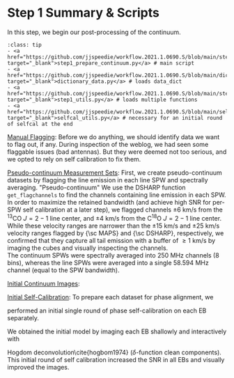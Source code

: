# Step 1 Summary & Scripts

In this step, we begin our post-processing of the continuum.

`````{admonition} Scripts for **Step 1 - Prepare the continuum**:
:class: tip
- <a href="https://github.com/jjspeedie/workflow.2021.1.0690.S/blob/main/step1_prepare_continuum.py" target="_blank">step1_prepare_continuum.py</a> # main script
- <a href="https://github.com/jjspeedie/workflow.2021.1.0690.S/blob/main/dictionary_data.py" target="_blank">dictionary_data.py</a> # loads data_dict
- <a href="https://github.com/jjspeedie/workflow.2021.1.0690.S/blob/main/step1_utils.py" target="_blank">step1_utils.py</a> # loads multiple functions
- <a href="https://github.com/jjspeedie/workflow.2021.1.0690.S/blob/main/selfcal_utils.py" target="_blank">selfcal_utils.py</a> # necessary for an initial round of selfcal at the end
`````


[Manual Flagging](step1-manual-flags.md): Before we do anything, we should identify data we want to flag out, if any. During inspection of the weblog, we had seen some flaggable issues (bad antennas). But they were deemed not too serious, and we opted to rely on self calibration to fix them.

[Pseudo-continuum Measurement Sets](step1-pseudo-continuum.md): First, we create pseudo-continuum datasets by flagging the line emission in each line SPW and spectrally averaging. "Pseudo-continuum"
We use the DSHARP function ``get_flagchannels`` to find the channels containing line emission in each SPW. In order to maximize the retained bandwidth (and achieve high SNR for per-SPW self calibration at a later step), we flagged channels $\pm 6$ km/s from the $^{13}$CO $J=2-1$ line center, and $\pm 4$ km/s from the C$^{18}$O $J=2-1$ line center. While these velocity ranges are narrower than the $\pm 15$ km/s and $\pm 25$ km/s velocity ranges flagged by {\sc MAPS} and {\sc DSHARP}, respectively, we confirmed that they capture all tail emission with a buffer of $\geq1$ km/s by imaging the cubes and visually inspecting the channels.  
The continuum SPWs were spectrally averaged into 250 MHz channels (8 bins), whereas the line SPWs were averaged into a single 58.594 MHz channel (equal to the SPW bandwidth).

[Initial Continuum Images](step1-initial-continuum-images.md):

[Initial Self-Calibration](step1-initial-self-calibration.md):
To prepare each dataset for phase alignment, we
<!-- %we followed the philosophy of \texttt{exoALMA} and combined the SPWs in each EB and -->
performed an initial single round of phase self-calibration on each EB separately.
<!-- % This was made possible by the high SNR of the data -->
We obtained the initial model by imaging each EB shallowly and interactively with
<!-- %the result of shallowly and interactively \texttt{CLEAN}ing each EB with  -->
Hogdom deconvolution\cite{hogbom1974} ($\delta$-function clean components). This initial round of self calibration increased the SNR in all EBs and visually improved the images.
